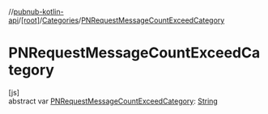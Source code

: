 //[pubnub-kotlin-api](../../../index.md)/[[root]](../index.md)/[Categories](index.md)/[PNRequestMessageCountExceedCategory](-p-n-request-message-count-exceed-category.md)

# PNRequestMessageCountExceedCategory

[js]\
abstract var [PNRequestMessageCountExceedCategory](-p-n-request-message-count-exceed-category.md): [String](https://kotlinlang.org/api/latest/jvm/stdlib/kotlin-stdlib/kotlin/-string/index.html)
